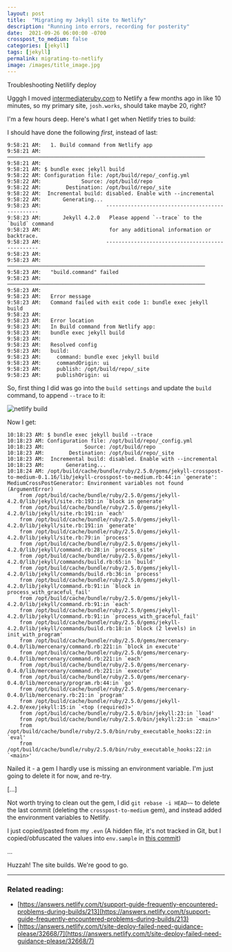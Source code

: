```yaml
---
layout: post
title:  "Migrating my Jekyll site to Netlify"
description: "Running into errors, recording for posterity"
date:  2021-09-26 06:00:00 -0700
crosspost_to_medium: false
categories: [jekyll]
tags: [jekyll]
permalink: migrating-to-netlify
image: /images/title_image.jpg
---
```


Troubleshooting Netilify deploy

Ugggh I moved [intermediateruby.com](https://intermediateruby.com) to Netlify a few months ago in like 10 minutes, so my primary site, `josh.works`, should take maybe 20, right?

I'm a few hours deep. Here's what I get when Netlify tries to build:

I should have done the following _first_, instead of last:


```
9:58:21 AM:   1. Build command from Netlify app                             
9:58:21 AM: ────────────────────────────────────────────────────────────────
9:58:21 AM: ​
9:58:21 AM: $ bundle exec jekyll build
9:58:22 AM: Configuration file: /opt/build/repo/_config.yml
9:58:22 AM:             Source: /opt/build/repo
9:58:22 AM:        Destination: /opt/build/repo/_site
9:58:22 AM:  Incremental build: disabled. Enable with --incremental
9:58:22 AM:       Generating...
9:58:23 AM:                     ------------------------------------------------
9:58:23 AM:       Jekyll 4.2.0   Please append `--trace` to the `build` command 
9:58:23 AM:                      for any additional information or backtrace. 
9:58:23 AM:                     ------------------------------------------------
9:58:23 AM: ​
9:58:23 AM: ────────────────────────────────────────────────────────────────
9:58:23 AM:   "build.command" failed                                        
9:58:23 AM: ────────────────────────────────────────────────────────────────
9:58:23 AM: ​
9:58:23 AM:   Error message
9:58:23 AM:   Command failed with exit code 1: bundle exec jekyll build
9:58:23 AM: ​
9:58:23 AM:   Error location
9:58:23 AM:   In Build command from Netlify app:
9:58:23 AM:   bundle exec jekyll build
9:58:23 AM: ​
9:58:23 AM:   Resolved config
9:58:23 AM:   build:
9:58:23 AM:     command: bundle exec jekyll build
9:58:23 AM:     commandOrigin: ui
9:58:23 AM:     publish: /opt/build/repo/_site
9:58:23 AM:     publishOrigin: ui
```

So, first thing I did was go into the `build settings` and update the `build` command, to append `--trace` to it:

![netlify build](/images/netlify-build.jpg)

Now I get:

```
10:18:23 AM: $ bundle exec jekyll build --trace
10:18:23 AM: Configuration file: /opt/build/repo/_config.yml
10:18:23 AM:             Source: /opt/build/repo
10:18:23 AM:        Destination: /opt/build/repo/_site
10:18:23 AM:  Incremental build: disabled. Enable with --incremental
10:18:23 AM:       Generating...
10:18:24 AM: /opt/build/cache/bundle/ruby/2.5.0/gems/jekyll-crosspost-to-medium-0.1.16/lib/jekyll-crosspost-to-medium.rb:44:in `generate': MediumCrossPostGenerator: Environment variables not found (ArgumentError)
	from /opt/build/cache/bundle/ruby/2.5.0/gems/jekyll-4.2.0/lib/jekyll/site.rb:193:in `block in generate'
	from /opt/build/cache/bundle/ruby/2.5.0/gems/jekyll-4.2.0/lib/jekyll/site.rb:191:in `each'
	from /opt/build/cache/bundle/ruby/2.5.0/gems/jekyll-4.2.0/lib/jekyll/site.rb:191:in `generate'
	from /opt/build/cache/bundle/ruby/2.5.0/gems/jekyll-4.2.0/lib/jekyll/site.rb:79:in `process'
	from /opt/build/cache/bundle/ruby/2.5.0/gems/jekyll-4.2.0/lib/jekyll/command.rb:28:in `process_site'
	from /opt/build/cache/bundle/ruby/2.5.0/gems/jekyll-4.2.0/lib/jekyll/commands/build.rb:65:in `build'
	from /opt/build/cache/bundle/ruby/2.5.0/gems/jekyll-4.2.0/lib/jekyll/commands/build.rb:36:in `process'
	from /opt/build/cache/bundle/ruby/2.5.0/gems/jekyll-4.2.0/lib/jekyll/command.rb:91:in `block in process_with_graceful_fail'
	from /opt/build/cache/bundle/ruby/2.5.0/gems/jekyll-4.2.0/lib/jekyll/command.rb:91:in `each'
	from /opt/build/cache/bundle/ruby/2.5.0/gems/jekyll-4.2.0/lib/jekyll/command.rb:91:in `process_with_graceful_fail'
	from /opt/build/cache/bundle/ruby/2.5.0/gems/jekyll-4.2.0/lib/jekyll/commands/build.rb:18:in `block (2 levels) in init_with_program'
	from /opt/build/cache/bundle/ruby/2.5.0/gems/mercenary-0.4.0/lib/mercenary/command.rb:221:in `block in execute'
	from /opt/build/cache/bundle/ruby/2.5.0/gems/mercenary-0.4.0/lib/mercenary/command.rb:221:in `each'
	from /opt/build/cache/bundle/ruby/2.5.0/gems/mercenary-0.4.0/lib/mercenary/command.rb:221:in `execute'
	from /opt/build/cache/bundle/ruby/2.5.0/gems/mercenary-0.4.0/lib/mercenary/program.rb:44:in `go'
	from /opt/build/cache/bundle/ruby/2.5.0/gems/mercenary-0.4.0/lib/mercenary.rb:21:in `program'
	from /opt/build/cache/bundle/ruby/2.5.0/gems/jekyll-4.2.0/exe/jekyll:15:in `<top (required)>'
	from /opt/build/cache/bundle/ruby/2.5.0/bin/jekyll:23:in `load'
	from /opt/build/cache/bundle/ruby/2.5.0/bin/jekyll:23:in `<main>'
	from /opt/build/cache/bundle/ruby/2.5.0/bin/ruby_executable_hooks:22:in `eval'
	from /opt/build/cache/bundle/ruby/2.5.0/bin/ruby_executable_hooks:22:in `<main>'
```

Nailed it - a gem I hardly use is missing an environment variable. I'm just going to delete it for now, and re-try.

[...]

Not worth trying to clean out the gem, I did `git rebase -i HEAD~~` to delete the last commit (deleting the `crosspost-to-medium` gem), and instead added the environment variables to Netlify. 

I just copied/pasted from my `.evn` (A hidden file, it's not tracked in Git, but I copied/obfuscated the values into `env.sample` in [this commit](https://github.com/josh-works/josh-works.github.io/commit/0d7eeb369d41034ffb67a784cc25e199af236b70))


...

Huzzah! The site builds. We're good to go.

-----------




### Related reading:

- [https://answers.netlify.com/t/support-guide-frequently-encountered-problems-during-builds/213](https://answers.netlify.com/t/support-guide-frequently-encountered-problems-during-builds/213)
- [https://answers.netlify.com/t/site-deploy-failed-need-guidance-please/32668/7](https://answers.netlify.com/t/site-deploy-failed-need-guidance-please/32668/7)